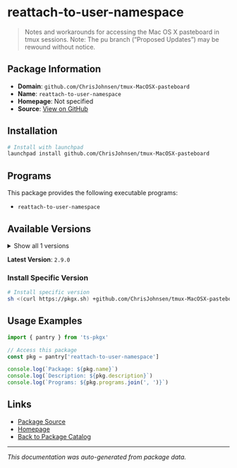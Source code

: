 # reattach-to-user-namespace

> Notes and workarounds for accessing the Mac OS X pasteboard in tmux sessions. Note: The pu branch (“Proposed Updates”) may be rewound without notice.

## Package Information

- **Domain**: `github.com/ChrisJohnsen/tmux-MacOSX-pasteboard`
- **Name**: `reattach-to-user-namespace`
- **Homepage**: Not specified
- **Source**: [View on GitHub](https://github.com/pkgxdev/pantry/tree/main/projects/github.com/ChrisJohnsen/tmux-MacOSX-pasteboard/package.yml)

## Installation

```bash
# Install with launchpad
launchpad install github.com/ChrisJohnsen/tmux-MacOSX-pasteboard
```

## Programs

This package provides the following executable programs:

- `reattach-to-user-namespace`

## Available Versions

<details>
<summary>Show all 1 versions</summary>

- `2.9.0`

</details>

**Latest Version**: `2.9.0`

### Install Specific Version

```bash
# Install specific version
sh <(curl https://pkgx.sh) +github.com/ChrisJohnsen/tmux-MacOSX-pasteboard@2.9.0 -- $SHELL -i
```

## Usage Examples

```typescript
import { pantry } from 'ts-pkgx'

// Access this package
const pkg = pantry['reattach-to-user-namespace']

console.log(`Package: ${pkg.name}`)
console.log(`Description: ${pkg.description}`)
console.log(`Programs: ${pkg.programs.join(', ')}`)
```

## Links

- [Package Source](https://github.com/pkgxdev/pantry/tree/main/projects/github.com/ChrisJohnsen/tmux-MacOSX-pasteboard/package.yml)
- [Homepage](#)
- [Back to Package Catalog](../../../package-catalog.md)

---

*This documentation was auto-generated from package data.*
